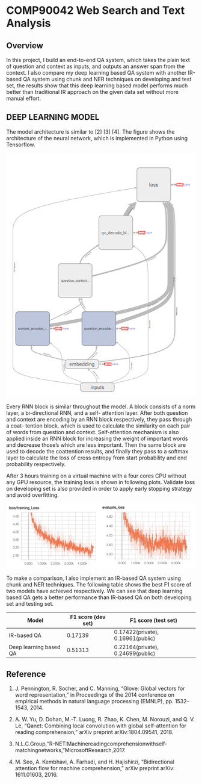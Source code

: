 # COMP90042 Web Search and Text Analysis

## Overview

In this project, I build an end-to-end QA system, which takes the plain text of question and context as inputs, and outputs an answer span from the context. I also compare my deep learning based QA system with another IR-based QA system using chunk and NER techniques on developing and test set, the results show that this deep learning based model performs much better than traditional IR approach on the given data set without more manual effort.

## DEEP LEARNING MODEL 

The model architecture is similar to [2] [3] [4]. The figure shows the architecture of the neural network, which is implemented in Python using Tensorflow.

![nn_architecture](res/nn_architecture.jpg)

Every RNN block is similar throughout the model. A block consists of a norm layer, a bi-directional RNN, and a self- attention layer. After both question and context are encoding by an RNN block respectively, they pass through a coat- tention block, which is used to calculate the similarity on each pair of words from question and context. Self-attention mechanism is also applied inside an RNN block for increasing the weight of important words and decrease those’s which are less important. Then the same block are used to decode the coattention results, and finally they pass to a softmax layer to calculate the loss of cross entropy from start probability and end probability respectively.

After 3 hours training on a virtual machine with a four cores CPU without any GPU resource, the training loss is shown in following plots. Validate loss on developing set is also provided in order to apply early stopping strategy and avoid overfitting.

<img src="res/loss.jpg">

To make a comparison, I also implement an IR-based QA system using chunk and NER techniques. The following table shows the best F1 score of two models have achieved respectively. We can see that deep learning based QA gets a better performance than IR-based QA on both developing set and testing set.

| Model                  | F1 score (dev set) | F1 score (test set)               |
| ---------------------- | ------------------ | --------------------------------- |
| IR-based QA            | 0.17139            | 0.17422(private), 0.16961(public) |
| Deep learning based QA | 0.51313            | 0.22164(private), 0.24699(public) |

## Reference

1. J. Pennington, R. Socher, and C. Manning, “Glove: Global vectors for word representation,” in Proceedings of the 2014 conference on empirical methods in natural language processing (EMNLP), pp. 1532–1543, 2014.
2. A. W. Yu, D. Dohan, M.-T. Luong, R. Zhao, K. Chen, M. Norouzi, and Q. V. Le, “Qanet: Combining local convolution with global self-attention for reading comprehension,” arXiv preprint arXiv:1804.09541, 2018. 

3. N.L.C.Group,“R-NET:Machinereadingcomprehensionwithself-matchingnetworks,”MicrosoftResearch,2017. 
4. M. Seo, A. Kembhavi, A. Farhadi, and H. Hajishirzi, “Bidirectional attention flow for machine comprehension,” arXiv preprint arXiv: 1611.01603, 2016. 